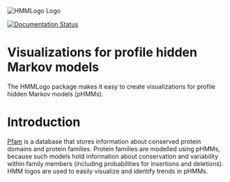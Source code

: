 ![HMMLogo Logo](https://hmmlogo.readthedocs.io/en/latest/_static/logo.png)

[![Documentation Status](https://readthedocs.org/projects/hmmlogo/badge/?version=latest)](https://hmmlogo.readthedocs.io/en/latest/?badge=latest)

# Visualizations for profile hidden Markov models

The HMMLogo package makes it easy to create visualizations for profile hidden Markov models (pHMMs).


# Introduction

[Pfam](https://pfam.xfam.org/) is a database that stores information
about conserved protein domains and protein families. Protein families
are modelled using pHMMs, because such models hold information about
conservation and variability within family members (including
probabilities for insertions and deletions). HMM logos are used to
easily visualize and identify trends in pHMMs.


